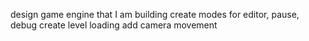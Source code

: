 design game engine that I am building
create modes for editor, pause, debug
create level loading 
add camera movement

